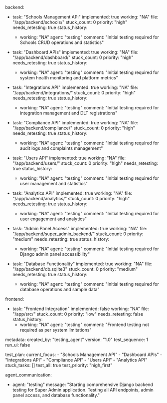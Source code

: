 backend:
  - task: "Schools Management API"
    implemented: true
    working: "NA"
    file: "/app/backend/schools/"
    stuck_count: 0
    priority: "high"
    needs_retesting: true
    status_history:
      - working: "NA"
        agent: "testing"
        comment: "Initial testing required for Schools CRUD operations and statistics"

  - task: "Dashboard APIs"
    implemented: true
    working: "NA"
    file: "/app/backend/dashboard/"
    stuck_count: 0
    priority: "high"
    needs_retesting: true
    status_history:
      - working: "NA"
        agent: "testing"
        comment: "Initial testing required for system health monitoring and platform metrics"

  - task: "Integrations API"
    implemented: true
    working: "NA"
    file: "/app/backend/integrations/"
    stuck_count: 0
    priority: "high"
    needs_retesting: true
    status_history:
      - working: "NA"
        agent: "testing"
        comment: "Initial testing required for integration management and DLT registrations"

  - task: "Compliance API"
    implemented: true
    working: "NA"
    file: "/app/backend/compliance/"
    stuck_count: 0
    priority: "high"
    needs_retesting: true
    status_history:
      - working: "NA"
        agent: "testing"
        comment: "Initial testing required for audit logs and complaints management"

  - task: "Users API"
    implemented: true
    working: "NA"
    file: "/app/backend/users/"
    stuck_count: 0
    priority: "high"
    needs_retesting: true
    status_history:
      - working: "NA"
        agent: "testing"
        comment: "Initial testing required for user management and statistics"

  - task: "Analytics API"
    implemented: true
    working: "NA"
    file: "/app/backend/analytics/"
    stuck_count: 0
    priority: "high"
    needs_retesting: true
    status_history:
      - working: "NA"
        agent: "testing"
        comment: "Initial testing required for user engagement and analytics"

  - task: "Admin Panel Access"
    implemented: true
    working: "NA"
    file: "/app/backend/super_admin_backend/"
    stuck_count: 0
    priority: "medium"
    needs_retesting: true
    status_history:
      - working: "NA"
        agent: "testing"
        comment: "Initial testing required for Django admin panel accessibility"

  - task: "Database Functionality"
    implemented: true
    working: "NA"
    file: "/app/backend/db.sqlite3"
    stuck_count: 0
    priority: "medium"
    needs_retesting: true
    status_history:
      - working: "NA"
        agent: "testing"
        comment: "Initial testing required for database operations and sample data"

frontend:
  - task: "Frontend Integration"
    implemented: false
    working: "NA"
    file: "/app/src/"
    stuck_count: 0
    priority: "low"
    needs_retesting: false
    status_history:
      - working: "NA"
        agent: "testing"
        comment: "Frontend testing not required as per system limitations"

metadata:
  created_by: "testing_agent"
  version: "1.0"
  test_sequence: 1
  run_ui: false

test_plan:
  current_focus:
    - "Schools Management API"
    - "Dashboard APIs"
    - "Integrations API"
    - "Compliance API"
    - "Users API"
    - "Analytics API"
  stuck_tasks: []
  test_all: true
  test_priority: "high_first"

agent_communication:
  - agent: "testing"
    message: "Starting comprehensive Django backend testing for Super Admin application. Testing all API endpoints, admin panel access, and database functionality."